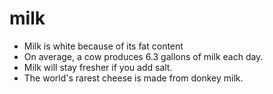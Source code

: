 # milk

* Milk is white because of its fat content
* On average, a cow produces 6.3 gallons of milk each day. 
* Milk will stay fresher if you add salt.
* The world's rarest cheese is made from donkey milk.
